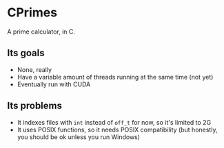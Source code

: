 # CPrimes
A prime calculator, in C.

## Its goals
- None, really
- Have a variable amount of threads running at the same time (not yet)
- Eventually run with CUDA

## Its problems
- It indexes files with `int` instead of `off_t` for now, so it's limited to 2G
- It uses POSIX functions, so it needs POSIX compatibility (but honestly, you should be ok unless you run Windows)